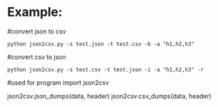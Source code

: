 Example:
===========

#convert json to csv

    python json2csv.py -s test.json -t test.csv -b -a "h1,h2,h3"

#convert csv to json

    python json2csv.py -s test.csv -t test.json -i -a "h1,h2,h3" -r

#used for program
import json2csv

json2csv.json_dumps(data, header)
json2csv.csv_dumps(data, header)
